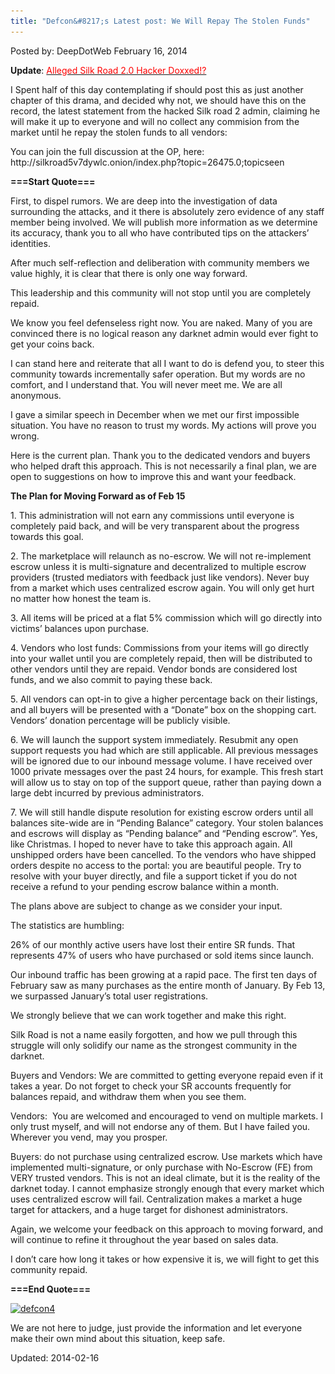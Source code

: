 ```yaml
---
title: "Defcon&#8217;s Latest post: We Will Repay The Stolen Funds"
---
```


Posted by: DeepDotWeb
<span>February 16, 2014</span>

<p><strong>Update</strong>: <span style="color: #ff0000;"><a title="Permalink to Alleged Silk Road 2.0 Hacker Doxxed!?" href="http://www.deepdotweb.com/2014/02/18/alleged-silk-road-2-0-hacker-doxxed/" rel="bookmark"><span style="color: #ff0000;">Alleged Silk Road 2.0 Hacker Doxxed!?</span></a></span></p>
<p>I Spent half of this day contemplating if should post this as just another chapter of this drama, and decided why not, we should have this on the record, the latest statement from the hacked Silk road 2 admin, claiming he will make it up to everyone and will no collect any commision from the market until he repay the stolen funds to all vendors:</p>
<p>You can join the full discussion at the OP, here: http://silkroad5v7dywlc.onion/index.php?topic=26475.0;topicseen</p>
<p><strong>===Start Quote===</strong></p>
<p>First, to dispel rumors. We are deep into the investigation of data surrounding the attacks, and it there is absolutely zero evidence of any staff member being involved. We will publish more information as we determine its accuracy, thank you to all who have contributed tips on the attackers&#8217; identities.</p>
<p>After much self-reflection and deliberation with community members we value highly, it is clear that there is only one way forward.</p>
<p>This leadership and this community will not stop until you are completely repaid.</p>
<p>We know you feel defenseless right now. You are naked. Many of you are convinced there is no logical reason any darknet admin would ever fight to get your coins back.</p>
<p>I can stand here and reiterate that all I want to do is defend you, to steer this community towards incrementally safer operation. But my words are no comfort, and I understand that. You will never meet me. We are all anonymous.</p>
<p>I gave a similar speech in December when we met our first impossible situation. You have no reason to trust my words. My actions will prove you wrong.</p>
<p>Here is the current plan. Thank you to the dedicated vendors and buyers who helped draft this approach. This is not necessarily a final plan, we are open to suggestions on how to improve this and want your feedback.</p>
<p><strong>The Plan for Moving Forward as of Feb 15</strong></p>
<p>1. This administration will not earn any commissions until everyone is completely paid back, and will be very transparent about the progress towards this goal.</p>
<p>2. The marketplace will relaunch as no-escrow. We will not re-implement escrow unless it is multi-signature and decentralized to multiple escrow providers (trusted mediators with feedback just like vendors). Never buy from a market which uses centralized escrow again. You will only get hurt no matter how honest the team is.</p>
<p>3. All items will be priced at a flat 5% commission which will go directly into victims&#8217; balances upon purchase.</p>
<p>4. Vendors who lost funds: Commissions from your items will go directly into your wallet until you are completely repaid, then will be distributed to other vendors until they are repaid. Vendor bonds are considered lost funds, and we also commit to paying these back.</p>
<p>5. All vendors can opt-in to give a higher percentage back on their listings, and all buyers will be presented with a &#8220;Donate&#8221; box on the shopping cart. Vendors&#8217; donation percentage will be publicly visible.</p>
<p>6. We will launch the support system immediately. Resubmit any open support requests you had which are still applicable. All previous messages will be ignored due to our inbound message volume. I have received over 1000 private messages over the past 24 hours, for example. This fresh start will allow us to stay on top of the support queue, rather than paying down a large debt incurred by previous administrators.</p>
<p>7. We will still handle dispute resolution for existing escrow orders until all balances site-wide are in &#8220;Pending Balance&#8221; category. Your stolen balances and escrows will display as &#8220;Pending balance&#8221; and &#8220;Pending escrow&#8221;. Yes, like Christmas. I hoped to never have to take this approach again. All unshipped orders have been cancelled. To the vendors who have shipped orders despite no access to the portal: you are beautiful people. Try to resolve with your buyer directly, and file a support ticket if you do not receive a refund to your pending escrow balance within a month.</p>
<p>The plans above are subject to change as we consider your input.</p>
<p>The statistics are humbling:</p>
<p>26% of our monthly active users have lost their entire SR funds. That represents 47% of users who have purchased or sold items since launch.</p>
<p>Our inbound traffic has been growing at a rapid pace. The first ten days of February saw as many purchases as the entire month of January. By Feb 13, we surpassed January&#8217;s total user registrations.</p>
<p>We strongly believe that we can work together and make this right.</p>
<p>Silk Road is not a name easily forgotten, and how we pull through this struggle will only solidify our name as the strongest community in the darknet.</p>
<p>Buyers and Vendors: We are committed to getting everyone repaid even if it takes a year. Do not forget to check your SR accounts frequently for balances repaid, and withdraw them when you see them.</p>
<p>Vendors:  You are welcomed and encouraged to vend on multiple markets. I only trust myself, and will not endorse any of them. But I have failed you. Wherever you vend, may you prosper.</p>
<p>Buyers: do not purchase using centralized escrow. Use markets which have implemented multi-signature, or only purchase with No-Escrow (FE) from VERY trusted vendors. This is not an ideal climate, but it is the reality of the darknet today. I cannot emphasize strongly enough that every market which uses centralized escrow will fail. Centralization makes a market a huge target for attackers, and a huge target for dishonest administrators.</p>
<p>Again, we welcome your feedback on this approach to moving forward, and will continue to refine it throughout the year based on sales data.</p>
<p>I don&#8217;t care how long it takes or how expensive it is, we will fight to get this community repaid.</p>
<p><strong>===End Quote===</strong></p>
<p><a href="/imgs/2014/02/defcon4.png"><img class="aligncenter  wp-image-4258" alt="defcon4" src="/imgs/2014/02/defcon4.png" width="929" height="510" srcset="/imgs/2014/02/defcon4.png 1387w, /imgs/2014/02/defcon4-300x165.png 300w, /imgs/2014/02/defcon4-1024x563.png 1024w" sizes="(max-width: 929px) 100vw, 929px"/></a></p>
<p>We are not here to judge, just provide the information and let everyone make their own mind about this situation, keep safe.</p>
</div>

Updated: 2014-02-16
    
